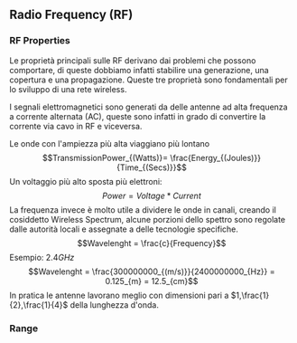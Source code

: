 ## Radio Frequency (RF)
### RF Properties
Le proprietà principali sulle RF derivano dai problemi che possono comportare, di queste dobbiamo infatti stabilire una generazione, una copertura e una propagazione. Queste tre proprietà sono fondamentali per lo sviluppo di una rete wireless.

I segnali elettromagnetici sono generati da delle antenne ad alta frequenza a corrente alternata (AC), queste sono infatti in grado di convertire la corrente via cavo in RF e viceversa.

Le onde con l'ampiezza più alta viaggiano più lontano
$$TransmissionPower_{(Watts)}= \frac{Energy_{(Joules)}}{Time_{(Secs)}}$$
Un voltaggio più alto sposta più elettroni:
$$Power = Voltage*Current$$
La frequenza invece è molto utile a dividere le onde in canali, creando il cosiddetto Wireless Spectrum, alcune porzioni dello spettro sono regolate dalle autorità locali e assegnate a delle tecnologie specifiche.
$$Wavelenght = \frac{c}{Frequency}$$
Esempio: $2.4GHz$ 
$$Wavelenght = \frac{300000000_{(m/s)}}{2400000000_{Hz}} = 0.125_{m} = 12.5_{cm}$$
In pratica le antenne lavorano meglio con dimensioni pari a $1,\frac{1}{2},\frac{1}{4}$ della lunghezza d'onda. 
### Range